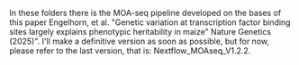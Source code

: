 In these folders there is the MOA-seq pipeline developed on the bases of this paper Engelhorn, et al. "Genetic variation at transcription factor binding sites largely explains phenotypic heritability in maize" Nature Genetics (2025)". I'll make a definitive version as soon as possible, but for now, please refer to the last version, that is: Nextflow_MOAseq_V1.2.2.
